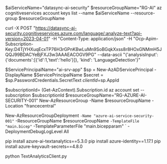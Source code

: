 $aiServiceName="datasync-ai-security"
$resourceGroupName="RG-AI"
az cognitiveservices account keys list --name $aiServiceName --resource-group $resourceGroupName


curl -X POST "https://datasync-ai-security.cognitiveservices.azure.com/language/:analyze-text?api-version=2023-04-01" -H "Content-Type: application/json" -H "Ocp-Apim-Subscription-Key:D4TjYHXuqEcxTP76H3rGPnKBwLuMn9SoBGqkXxss8r8HOxGNMmH5JQQJ99BDACYeBjFXJ3w3AAAEACOGV9PG" --data-ascii "{'analysisInput':{'documents':[{'id':1,'text':'hello'}]}, 'kind': 'LanguageDetection'}"


$ServicePrincipalName="ai-srv-app"
$sp = New-AzADServicePrincipal -DisplayName $ServicePrincipalName
$secret = $sp.PasswordCredentials.SecretText
$clientId =$sp.AppId

$subscriptionId= (Get-AzContext).Subscription.id
az account set --subscription $subscriptionId
$resourceGroupName="RG-AZURE-AI-SECURITY-001"
New-AzResourceGroup -Name $resourceGroupName -Location "francecentral"


New-AzResourceGroupDeployment `
    -Name "azure-ai-service-security-001" `
    -ResourceGroupName $resourceGroupName `
    -TemplateFile "main.bicep" `
    -TemplateParameterFile "main.bicepparam" `
    -DeploymentDebugLogLevel All


pip install azure-ai-textanalytics==5.3.0
pip install azure-identity==1.17.1
pip install azure-keyvault-secrets==4.8.0


python TextAnalyticsClient.py
